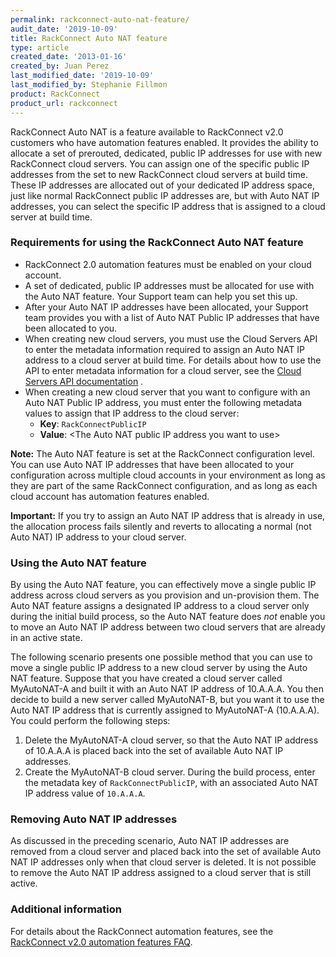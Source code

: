 ```yaml
---
permalink: rackconnect-auto-nat-feature/
audit_date: '2019-10-09'
title: RackConnect Auto NAT feature
type: article
created_date: '2013-01-16'
created_by: Juan Perez
last_modified_date: '2019-10-09'
last_modified_by: Stephanie Fillmon
product: RackConnect
product_url: rackconnect
---
```


RackConnect Auto NAT is a feature available to RackConnect v2.0 customers who have automation features enabled.  It provides the ability to allocate a set of prerouted, dedicated, public IP addresses for use with new RackConnect
cloud servers. You can assign one of the specific public IP
addresses from the set to new RackConnect cloud servers at build time.
These IP addresses are allocated out of your dedicated IP address space,
just like normal RackConnect public IP addresses are, but with Auto NAT
IP addresses, you can select the specific IP address that is
assigned to a cloud server at build time.

### Requirements for using the RackConnect Auto NAT feature

- RackConnect 2.0 automation features must be enabled on your
    cloud account.
- A set of dedicated, public IP addresses must be allocated for use
    with the Auto NAT feature. Your Support team can help you set this
    up.
- After your Auto NAT IP addresses have been allocated, your Support
    team provides you with a list of Auto NAT Public IP addresses
    that have been allocated to you.
- When creating new cloud servers, you must use the Cloud Servers API
    to enter the metadata information required to assign an Auto NAT IP address
    to a cloud server at build time. For details about how to use the API to
    enter metadata information for a cloud server, see the [Cloud
    Servers API documentation](https://docs.rackspace.com/docs/cloud-servers/v2/developer-guide/#set-server-metadata) .
- When creating a new cloud server that you want to configure with an
    Auto NAT Public IP address, you must enter the following metadata
    values to assign that IP address to the cloud server:
    -   **Key**: `RackConnectPublicIP`
    -   **Value**: &lt;The Auto NAT public IP address you want to use&gt;

**Note:** The Auto NAT feature is set at the RackConnect configuration
level. You can use Auto NAT IP addresses that have been allocated
to your configuration across multiple cloud accounts in your environment
as long as they are part of the same RackConnect configuration, and as
long as each cloud account has automation features enabled.

**Important:** If you try to assign an Auto NAT IP address that is already in use, the allocation process fails silently and reverts to allocating a normal (not Auto NAT) IP address to your cloud server.

### Using the Auto NAT feature

By using the Auto NAT feature, you can effectively move a single public IP address across cloud servers as you provision and un-provision them. The Auto NAT feature assigns a designated IP address to a cloud server only during the initial build process, so the Auto NAT feature does *not* enable you to move an Auto NAT IP address between two cloud servers that are already in an active state.

The following scenario presents one possible method that you can use to move a single public IP address to a new cloud server by using the Auto NAT feature. Suppose that you have created a cloud server called MyAutoNAT-A and built it with an Auto NAT IP address of 10.A.A.A. You then decide to build a
new server called MyAutoNAT-B, but you want it to use the Auto NAT IP address that is currently assigned to MyAutoNAT-A (10.A.A.A). You could perform the following steps:

1.  Delete the MyAutoNAT-A cloud server, so that the Auto NAT IP address of 10.A.A.A is placed back into the set of available Auto NAT IP addresses.
2.  Create the MyAutoNAT-B cloud server. During the build process, enter the metadata key of `RackConnectPublicIP`, with an associated Auto NAT IP address
  value of `10.A.A.A`.

### Removing Auto NAT IP addresses

As discussed in the preceding scenario, Auto NAT IP addresses are
removed from a cloud server and placed back into the set of available
Auto NAT IP addresses only when that cloud server is deleted. It is not
possible to remove the Auto NAT IP address assigned to a cloud server
that is still active.

### Additional information

For details about the RackConnect automation features, see the
[RackConnect v2.0 automation features FAQ](/support/how-to/rackconnect-v20-automation-features-faq).
